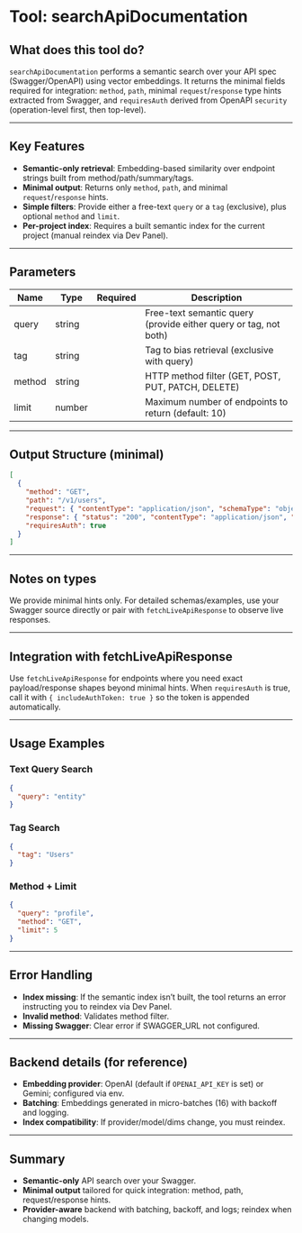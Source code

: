 # Tool: searchApiDocumentation

## What does this tool do?

`searchApiDocumentation` performs a semantic search over your API spec (Swagger/OpenAPI) using vector embeddings. It returns the minimal fields required for integration: `method`, `path`, minimal `request`/`response` type hints extracted from Swagger, and `requiresAuth` derived from OpenAPI `security` (operation-level first, then top-level).

---

## Key Features

- **Semantic-only retrieval**: Embedding-based similarity over endpoint strings built from method/path/summary/tags.
- **Minimal output**: Returns only `method`, `path`, and minimal `request`/`response` hints.
- **Simple filters**: Provide either a free-text `query` or a `tag` (exclusive), plus optional `method` and `limit`.
- **Per-project index**: Requires a built semantic index for the current project (manual reindex via Dev Panel).

---

## Parameters

| Name   | Type   | Required | Description |
| ------ | ------ | -------- | ----------- |
| query  | string |          | Free-text semantic query (provide either query or tag, not both) |
| tag    | string |          | Tag to bias retrieval (exclusive with query) |
| method | string |          | HTTP method filter (GET, POST, PUT, PATCH, DELETE) |
| limit  | number |          | Maximum number of endpoints to return (default: 10) |

---

## Output Structure (minimal)

```json
[
  {
    "method": "GET",
    "path": "/v1/users",
    "request": { "contentType": "application/json", "schemaType": "object" },
    "response": { "status": "200", "contentType": "application/json", "schemaType": "#/components/schemas/UserList" },
    "requiresAuth": true
  }
]
```

---

## Notes on types

We provide minimal hints only. For detailed schemas/examples, use your Swagger source directly or pair with `fetchLiveApiResponse` to observe live responses.

---

## Integration with fetchLiveApiResponse

Use `fetchLiveApiResponse` for endpoints where you need exact payload/response shapes beyond minimal hints. When `requiresAuth` is true, call it with `{ includeAuthToken: true }` so the token is appended automatically.

---

## Usage Examples

### Text Query Search

```json
{
  "query": "entity"
}
```

### Tag Search

```json
{
  "tag": "Users"
}
```

### Method + Limit

```json
{
  "query": "profile",
  "method": "GET",
  "limit": 5
}
```


---

## Error Handling

- **Index missing**: If the semantic index isn’t built, the tool returns an error instructing you to reindex via Dev Panel.
- **Invalid method**: Validates method filter.
- **Missing Swagger**: Clear error if SWAGGER_URL not configured.

---

## Backend details (for reference)

- **Embedding provider**: OpenAI (default if `OPENAI_API_KEY` is set) or Gemini; configured via env.
- **Batching**: Embeddings generated in micro-batches (16) with backoff and logging.
- **Index compatibility**: If provider/model/dims change, you must reindex.

---

## Summary

- __Semantic-only__ API search over your Swagger.
- __Minimal output__ tailored for quick integration: method, path, request/response hints.
- __Provider-aware__ backend with batching, backoff, and logs; reindex when changing models.
